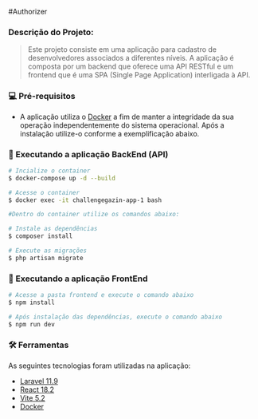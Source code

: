 
#Authorizer

### Descrição do Projeto:

> Este projeto consiste em uma aplicação para cadastro de desenvolvedores associados a diferentes níveis. A aplicação é composta por um backend que oferece uma API RESTful e um frontend que é uma SPA (Single Page Application) interligada à API.

### 💻 Pré-requisitos

- A aplicação utiliza o [Docker](https://www.docker.com/) a fim de manter a integridade da sua operação independentemente
  do sistema operacional. Após a instalação utilize-o conforme a exemplificação abaixo.

### 🚀 Executando a aplicação BackEnd (API)

```bash
# Incialize o container
$ docker-compose up -d --build

# Acesse o container
$ docker exec -it challengegazin-app-1 bash

#Dentro do container utilize os comandos abaixo:

# Instale as dependências
$ composer install

# Execute as migrações
$ php artisan migrate
```

### 🚀 Executando a aplicação FrontEnd

```bash
# Acesse a pasta frontend e execute o comando abaixo
$ npm install

# Após instalação das dependências, execute o comando abaixo
$ npm run dev
```

### 🛠 Ferramentas

As seguintes tecnologias foram utilizadas na aplicação:

- [Laravel 11.9](https://laravel.com/docs/11.x/installation)
- [React 18.2](https://react.dev/)
- [Vite 5.2](https://vitejs.dev/)
- [Docker](https://www.docker.com/)
